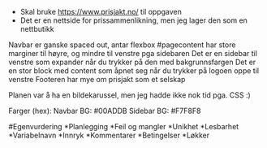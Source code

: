 * Skal bruke https://www.prisjakt.no/ til oppgaven
* Det er en nettside for prissammenlikning, men jeg lager den som en nettbutikk


Navbar er ganske spaced out, antar flexbox
#pagecontent har store marginer til høyre, og mindre til venstre pga sidebaren
Det er en sidebar til venstre som expander når du trykker på den med bakgrunnsfargen 
Det er en stor block med content som åpnet seg når du trykker på logoen oppe til venstre
Footeren har mye om prisjakt som et selskap


Planen var å ha en bildekarussel, men jeg hadde ikke nok tid pga. CSS :)

Farger (hex):
Navbar BG: #00ADDB
Sidebar BG: #F7F8F8



#Egenvurdering
*Planlegging
*Feil og mangler
*Unikhet
*Lesbarhet
*Variabelnavn
*Innryk
*Kommentarer
*Betingelser
*Løkker
